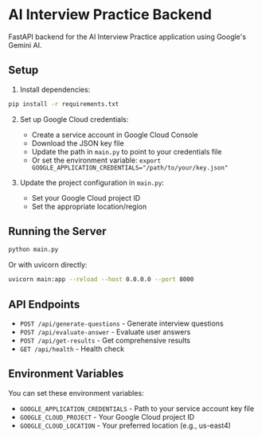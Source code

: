 # AI Interview Practice Backend

FastAPI backend for the AI Interview Practice application using Google's Gemini AI.

## Setup

1. Install dependencies:
```bash
pip install -r requirements.txt
```

2. Set up Google Cloud credentials:
   - Create a service account in Google Cloud Console
   - Download the JSON key file
   - Update the path in `main.py` to point to your credentials file
   - Or set the environment variable: `export GOOGLE_APPLICATION_CREDENTIALS="/path/to/your/key.json"`

3. Update the project configuration in `main.py`:
   - Set your Google Cloud project ID
   - Set the appropriate location/region

## Running the Server

```bash
python main.py
```

Or with uvicorn directly:
```bash
uvicorn main:app --reload --host 0.0.0.0 --port 8000
```

## API Endpoints

- `POST /api/generate-questions` - Generate interview questions
- `POST /api/evaluate-answer` - Evaluate user answers
- `POST /api/get-results` - Get comprehensive results
- `GET /api/health` - Health check

## Environment Variables

You can set these environment variables:
- `GOOGLE_APPLICATION_CREDENTIALS` - Path to your service account key file
- `GOOGLE_CLOUD_PROJECT` - Your Google Cloud project ID
- `GOOGLE_CLOUD_LOCATION` - Your preferred location (e.g., us-east4)